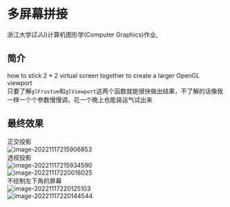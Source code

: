 # 多屏幕拼接
浙江大学(ZJU)计算机图形学(Computer Graphics)作业,  
## 简介
how to stick 2 * 2 virtual screen together to create a larger OpenGL viewport  
只要了解`glFrustum`和`glViewport`这两个函数就能很快做出结果，不了解的话像我一样一个个参数慢慢调，花一个晚上也能装运气试出来  
## 最终效果
正交投影  
![image-20221117215906853](https://user-images.githubusercontent.com/110232285/204294331-53674e0e-0892-4e06-9a32-74861b9513b2.png)  
透视投影  
![image-20221117215934590](https://user-images.githubusercontent.com/110232285/204294709-efdd9072-f694-43d9-9642-986ce2106afe.png)  
![image-20221117220016025](https://user-images.githubusercontent.com/110232285/204294397-bc25978d-622a-498f-a17d-2beb0906315d.png)  
不绘制左下角的屏幕  
![image-20221117220125103](https://user-images.githubusercontent.com/110232285/204294534-8972478a-fdc8-4303-aa7f-5e7b1cf1ba7f.png)  
![image-20221117220144544](https://user-images.githubusercontent.com/110232285/204294555-ab819ba8-320a-4c01-a4a7-c04bb879081e.png)  
